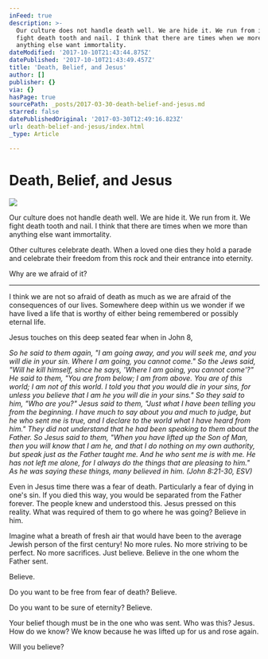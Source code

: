 ```yaml
---
inFeed: true
description: >-
  Our culture does not handle death well. We are hide it. We run from it. We
  fight death tooth and nail. I think that there are times when we more than
  anything else want immortality. 
dateModified: '2017-10-10T21:43:44.875Z'
datePublished: '2017-10-10T21:43:49.457Z'
title: 'Death, Belief, and Jesus'
author: []
publisher: {}
via: {}
hasPage: true
sourcePath: _posts/2017-03-30-death-belief-and-jesus.md
starred: false
datePublishedOriginal: '2017-03-30T12:49:16.823Z'
url: death-belief-and-jesus/index.html
_type: Article

---
```

# Death, Belief, and Jesus
![](https://imgflo.herokuapp.com/graph/2b2431f8e7ba7b0/a88ed30ce070538346b8d4713f6e9053/croprotate.jpg?cropheight=2820&cropwidth=5618&degrees=0&input=https%3A%2F%2Fthe-grid-user-content.s3-us-west-2.amazonaws.com%2F361486c5-b377-4754-9606-eba6b2f33aaa.jpg&x=0&y=0)

Our culture does not handle death well. We are hide it. We run from it. We fight death tooth and nail. I think that there are times when we more than anything else want immortality. 

Other cultures celebrate death. When a loved one dies they hold a parade and celebrate their freedom from this rock and their entrance into eternity. 

Why are we afraid of it? 

---

I think we are not so afraid of death as much as we are afraid of the consequences of our lives. Somewhere deep within us we wonder if we have lived a life that is worthy of either being remembered or possibly eternal life. 

Jesus touches on this deep seated fear when in John 8, 

_So he said to them again, "I am going away, and you will seek me, and you will die in your sin. Where I am going, you cannot come." So the Jews said, "Will he kill himself, since he says, 'Where I am going, you cannot come'?" He said to them, "You are from below; I am from above. You are of this world; I am not of this world. I told you that you would die in your sins, for unless you believe that I am he you will die in your sins." So they said to him, "Who are you?" Jesus said to them, "Just what I have been telling you from the beginning. I have much to say about you and much to judge, but he who sent me is true, and I declare to the world what I have heard from him." They did not understand that he had been speaking to them about the Father. So Jesus said to them, "When you have lifted up the Son of Man, then you will know that I am he, and that I do nothing on my own authority, but speak just as the Father taught me. And he who sent me is with me. He has not left me alone, for I always do the things that are pleasing to him." As he was saying these things, many believed in him. (John 8:21-30, ESV)_

Even in Jesus time there was a fear of death. Particularly a fear of dying in one's sin. If you died this way, you would be separated from the Father forever. The people knew and understood this. Jesus pressed on this reality. What was required of them to go where he was going? Believe in him. 

Imagine what a breath of fresh air that would have been to the average Jewish person of the first century! No more rules. No more striving to be perfect. No more sacrifices. Just believe. Believe in the one whom the Father sent. 

Believe. 

Do you want to be free from fear of death? Believe. 

Do you want to be sure of eternity? Believe. 

Your belief though must be in the one who was sent. Who was this? Jesus. How do we know? We know because he was lifted up for us and rose again. 

Will you believe?